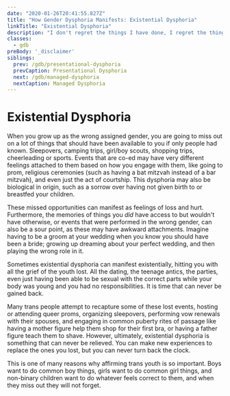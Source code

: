 ```yaml
---
date: "2020-01-26T20:41:55.827Z"
title: "How Gender Dysphoria Manifests: Existential Dysphoria"
linkTitle: "Existential Dysphoria"
description: "I don't regret the things I have done, I regret the things I didn't do when I had the chance."
classes:
  - gdb
preBody: '_disclaimer'
siblings:
  prev: /gdb/presentational-dysphoria
  prevCaption: Presentational Dysphoria
  next: /gdb/managed-dysphoria
  nextCaption: Managed Dysphoria
---
```


# Existential Dysphoria

When you grow up as the wrong assigned gender, you are going to miss out on a lot of things that should have been available to you if only people had known. Sleepovers, camping trips, girl/boy scouts, shopping trips, cheerleading or sports. Events that are co-ed may have very different feelings attached to them based on how you engage with them, like going to prom, religious ceremonies (such as having a bat mitzvah instead of a bar mitzvah), and even just the act of courtship. This dysphoria may also be biological in origin, such as a sorrow over having not given birth to or breastfed your children.

These missed opportunities can manifest as feelings of loss and hurt. Furthermore, the memories of things you *did* have access to but wouldn't have otherwise, or events that were performed in the wrong gender, can also be a sour point, as these may have awkward attachments. Imagine having to be a groom at your wedding when you know you should have been a bride; growing up dreaming about your perfect wedding, and then playing the wrong role in it.

Sometimes existential dysphoria can manifest existentially, hitting you with all the grief of the youth lost. All the dating, the teenage antics, the parties, even just having been able to be sexual with the correct parts while your body was young and you had no responsibilities. It is time that can never be gained back.

Many trans people attempt to recapture some of these lost events, hosting or attending queer proms, organizing sleepovers, performing vow renewals with their spouses, and engaging in common puberty rites of passage like having a mother figure help them shop for their first bra, or having a father figure teach them to shave. However, ultimately, existential dysphoria is something that can never be relieved. You can make new experiences to replace the ones you lost, but you can never turn back the clock.

This is one of many reasons why affirming trans youth is so important. Boys want to do common boy things, girls want to do common girl things, and non-binary children want to do whatever feels correct to them, and when they miss out they will not forget.
